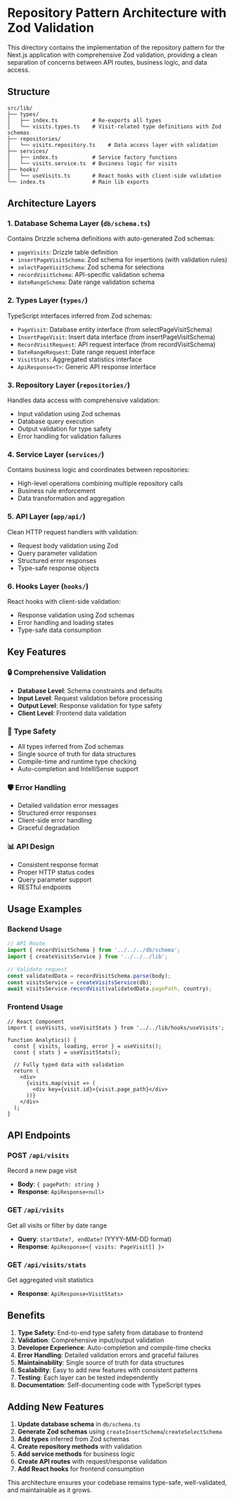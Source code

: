 # Repository Pattern Architecture with Zod Validation

This directory contains the implementation of the repository pattern for the Next.js application with comprehensive Zod validation, providing a clean separation of concerns between API routes, business logic, and data access.

## Structure

```
src/lib/
├── types/
│   ├── index.ts           # Re-exports all types
│   └── visits.types.ts    # Visit-related type definitions with Zod schemas
├── repositories/
│   └── visits.repository.ts    # Data access layer with validation
├── services/
│   ├── index.ts           # Service factory functions
│   └── visits.service.ts  # Business logic for visits
├── hooks/
│   └── useVisits.ts       # React hooks with client-side validation
└── index.ts               # Main lib exports
```

## Architecture Layers

### 1. Database Schema Layer (`db/schema.ts`)
Contains Drizzle schema definitions with auto-generated Zod schemas:
- `pageVisits`: Drizzle table definition
- `insertPageVisitSchema`: Zod schema for insertions (with validation rules)
- `selectPageVisitSchema`: Zod schema for selections
- `recordVisitSchema`: API-specific validation schema
- `dateRangeSchema`: Date range validation schema

### 2. Types Layer (`types/`)
TypeScript interfaces inferred from Zod schemas:
- `PageVisit`: Database entity interface (from selectPageVisitSchema)
- `InsertPageVisit`: Insert data interface (from insertPageVisitSchema)
- `RecordVisitRequest`: API request interface (from recordVisitSchema)
- `DateRangeRequest`: Date range request interface
- `VisitStats`: Aggregated statistics interface
- `ApiResponse<T>`: Generic API response interface

### 3. Repository Layer (`repositories/`)
Handles data access with comprehensive validation:
- Input validation using Zod schemas
- Database query execution
- Output validation for type safety
- Error handling for validation failures

### 4. Service Layer (`services/`)
Contains business logic and coordinates between repositories:
- High-level operations combining multiple repository calls
- Business rule enforcement
- Data transformation and aggregation

### 5. API Layer (`app/api/`)
Clean HTTP request handlers with validation:
- Request body validation using Zod
- Query parameter validation
- Structured error responses
- Type-safe response objects

### 6. Hooks Layer (`hooks/`)
React hooks with client-side validation:
- Response validation using Zod schemas
- Error handling and loading states
- Type-safe data consumption

## Key Features

### 🔒 **Comprehensive Validation**
- **Database Level**: Schema constraints and defaults
- **Input Level**: Request validation before processing
- **Output Level**: Response validation for type safety
- **Client Level**: Frontend data validation

### 🎯 **Type Safety**
- All types inferred from Zod schemas
- Single source of truth for data structures
- Compile-time and runtime type checking
- Auto-completion and IntelliSense support

### 🛡️ **Error Handling**
- Detailed validation error messages
- Structured error responses
- Client-side error handling
- Graceful degradation

### 📊 **API Design**
- Consistent response format
- Proper HTTP status codes
- Query parameter support
- RESTful endpoints

## Usage Examples

### Backend Usage
```typescript
// API Route
import { recordVisitSchema } from '../../../db/schema';
import { createVisitsService } from '../../../lib';

// Validate request
const validatedData = recordVisitSchema.parse(body);
const visitsService = createVisitsService(db);
await visitsService.recordVisit(validatedData.pagePath, country);
```

### Frontend Usage
```tsx
// React Component
import { useVisits, useVisitStats } from '../../lib/hooks/useVisits';

function Analytics() {
  const { visits, loading, error } = useVisits();
  const { stats } = useVisitStats();
  
  // Fully typed data with validation
  return (
    <div>
      {visits.map(visit => (
        <div key={visit.id}>{visit.page_path}</div>
      ))}
    </div>
  );
}
```

## API Endpoints

### POST `/api/visits`
Record a new page visit
- **Body**: `{ pagePath: string }`
- **Response**: `ApiResponse<null>`

### GET `/api/visits`
Get all visits or filter by date range
- **Query**: `startDate?, endDate?` (YYYY-MM-DD format)
- **Response**: `ApiResponse<{ visits: PageVisit[] }>`

### GET `/api/visits/stats`
Get aggregated visit statistics
- **Response**: `ApiResponse<VisitStats>`

## Benefits

1. **Type Safety**: End-to-end type safety from database to frontend
2. **Validation**: Comprehensive input/output validation
3. **Developer Experience**: Auto-completion and compile-time checks
4. **Error Handling**: Detailed validation errors and graceful failures
5. **Maintainability**: Single source of truth for data structures
6. **Scalability**: Easy to add new features with consistent patterns
7. **Testing**: Each layer can be tested independently
8. **Documentation**: Self-documenting code with TypeScript types

## Adding New Features

1. **Update database schema** in `db/schema.ts`
2. **Generate Zod schemas** using `createInsertSchema`/`createSelectSchema`
3. **Add types** inferred from Zod schemas
4. **Create repository methods** with validation
5. **Add service methods** for business logic
6. **Create API routes** with request/response validation
7. **Add React hooks** for frontend consumption

This architecture ensures your codebase remains type-safe, well-validated, and maintainable as it grows.
